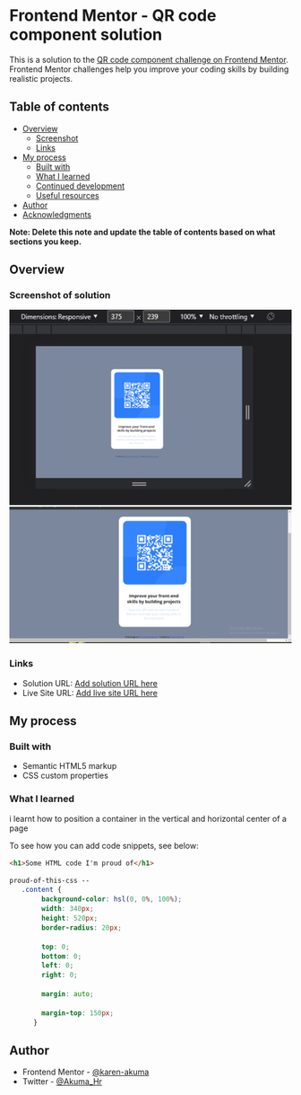 # Frontend Mentor - QR code component solution

This is a solution to the [QR code component challenge on Frontend Mentor](https://www.frontendmentor.io/challenges/qr-code-component-iux_sIO_H). Frontend Mentor challenges help you improve your coding skills by building realistic projects. 

## Table of contents

- [Overview](#overview)
  - [Screenshot](#screenshot)
  - [Links](#links)
- [My process](#my-process)
  - [Built with](#built-with)
  - [What I learned](#what-i-learned)
  - [Continued development](#continued-development)
  - [Useful resources](#useful-resources)
- [Author](#author)
- [Acknowledgments](#acknowledgments)

**Note: Delete this note and update the table of contents based on what sections you keep.**

## Overview

### Screenshot of solution

![](./mobile%20view%20qr%20challenge.png)
![](./Screenshot%202022-08-30%20225211.png)


### Links

- Solution URL: [Add solution URL here](https://github.com/Karen-akuma/frontend-mentor-qr-challenge)
- Live Site URL: [Add live site URL here](https://karen-akuma.github.io/frontend-mentor-qr-challenge/)

## My process

### Built with

- Semantic HTML5 markup
- CSS custom properties

### What I learned

i learnt how to position a container in the vertical and horizontal center of a page

To see how you can add code snippets, see below:

```html
<h1>Some HTML code I'm proud of</h1>

```
```css
proud-of-this-css -- 
   .content {
        background-color: hsl(0, 0%, 100%);
        width: 340px;
        height: 520px;
        border-radius: 20px;
      
        top: 0;
        bottom: 0;
        left: 0;
        right: 0;
      
        margin: auto;
      
        margin-top: 150px;
      }
```

## Author
- Frontend Mentor - [@karen-akuma](https://www.frontendmentor.io/profile/karen-akuma)
- Twitter - [@Akuma_Hr](https://www.twitter.com/Akuma_Hr)

